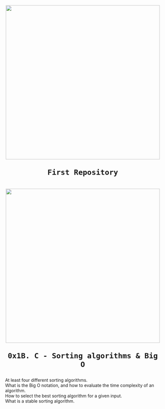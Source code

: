 <h1 align="center">
  <p align="center"><img src="https://assets.holbertonschool.com/media_images/files/000/001/247/original/header-logo-700.png" width="500">
    
    First Repository
    
  </p>
</h1>







<h1 align="center">
  <p align="center"><img src="https://assets.holbertonschool.com/media_images/files/000/001/247/original/header-logo-700.png" width="500">
    
    0x1B. C - Sorting algorithms & Big O
    
  </p>
</h1>



At least four different sorting algorithms.  
What is the Big O notation, and how to evaluate the time complexity of an algorithm.  
How to select the best sorting algorithm for a given input.  
What is a stable sorting algorithm.
